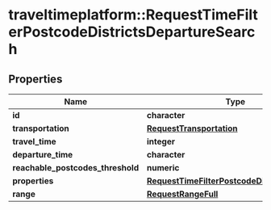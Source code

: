 # traveltimeplatform::RequestTimeFilterPostcodeDistrictsDepartureSearch

## Properties
Name | Type | Description | Notes
------------ | ------------- | ------------- | -------------
**id** | **character** |  | 
**transportation** | [**RequestTransportation**](RequestTransportation.md) |  | 
**travel_time** | **integer** |  | 
**departure_time** | **character** |  | 
**reachable_postcodes_threshold** | **numeric** |  | 
**properties** | [**RequestTimeFilterPostcodeDistrictsProperty**](RequestTimeFilterPostcodeDistrictsProperty.md) |  | 
**range** | [**RequestRangeFull**](RequestRangeFull.md) |  | [optional] 



